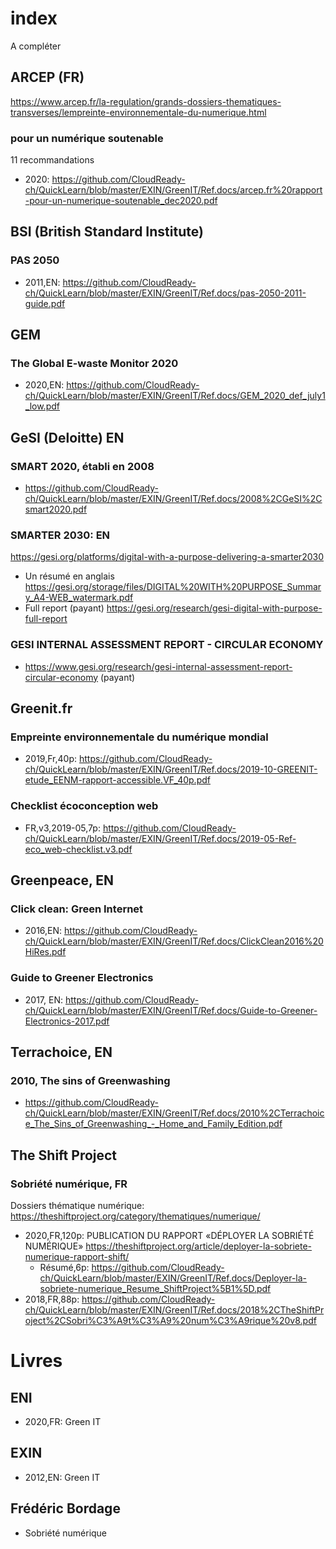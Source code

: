 # index
A compléter

## ARCEP (FR)
https://www.arcep.fr/la-regulation/grands-dossiers-thematiques-transverses/lempreinte-environnementale-du-numerique.html
### pour un numérique soutenable
11 recommandations
* 2020: https://github.com/CloudReady-ch/QuickLearn/blob/master/EXIN/GreenIT/Ref.docs/arcep.fr%20rapport-pour-un-numerique-soutenable_dec2020.pdf

## BSI (British Standard Institute)
### PAS 2050
* 2011,EN: https://github.com/CloudReady-ch/QuickLearn/blob/master/EXIN/GreenIT/Ref.docs/pas-2050-2011-guide.pdf

## GEM
### The Global E-waste Monitor 2020
* 2020,EN: https://github.com/CloudReady-ch/QuickLearn/blob/master/EXIN/GreenIT/Ref.docs/GEM_2020_def_july1_low.pdf

## GeSI (Deloitte) EN
### SMART 2020, établi en 2008
* https://github.com/CloudReady-ch/QuickLearn/blob/master/EXIN/GreenIT/Ref.docs/2008%2CGeSI%2Csmart2020.pdf
### SMARTER 2030: EN
https://gesi.org/platforms/digital-with-a-purpose-delivering-a-smarter2030
* Un résumé en anglais https://gesi.org/storage/files/DIGITAL%20WITH%20PURPOSE_Summary_A4-WEB_watermark.pdf
* Full report (payant) https://gesi.org/research/gesi-digital-with-purpose-full-report
### GESI INTERNAL ASSESSMENT REPORT - CIRCULAR ECONOMY
* https://www.gesi.org/research/gesi-internal-assessment-report-circular-economy (payant)

## Greenit.fr
### Empreinte environnementale du numérique mondial
* 2019,Fr,40p: https://github.com/CloudReady-ch/QuickLearn/blob/master/EXIN/GreenIT/Ref.docs/2019-10-GREENIT-etude_EENM-rapport-accessible.VF_40p.pdf
### Checklist écoconception web 
* FR,v3,2019-05,7p: https://github.com/CloudReady-ch/QuickLearn/blob/master/EXIN/GreenIT/Ref.docs/2019-05-Ref-eco_web-checklist.v3.pdf

## Greenpeace, EN
### Click clean: Green Internet
* 2016,EN: https://github.com/CloudReady-ch/QuickLearn/blob/master/EXIN/GreenIT/Ref.docs/ClickClean2016%20HiRes.pdf
### Guide to Greener Electronics
* 2017, EN: https://github.com/CloudReady-ch/QuickLearn/blob/master/EXIN/GreenIT/Ref.docs/Guide-to-Greener-Electronics-2017.pdf

## Terrachoice, EN
### 2010, The sins of Greenwashing
* https://github.com/CloudReady-ch/QuickLearn/blob/master/EXIN/GreenIT/Ref.docs/2010%2CTerrachoice_The_Sins_of_Greenwashing_-_Home_and_Family_Edition.pdf

## The Shift Project
### Sobriété numérique, FR
Dossiers thématique numérique: https://theshiftproject.org/category/thematiques/numerique/
* 2020,FR,120p: PUBLICATION DU RAPPORT «DÉPLOYER LA SOBRIÉTÉ NUMÉRIQUE» https://theshiftproject.org/article/deployer-la-sobriete-numerique-rapport-shift/
  * Résumé,6p: https://github.com/CloudReady-ch/QuickLearn/blob/master/EXIN/GreenIT/Ref.docs/Deployer-la-sobriete-numerique_Resume_ShiftProject%5B1%5D.pdf
* 2018,FR,88p: https://github.com/CloudReady-ch/QuickLearn/blob/master/EXIN/GreenIT/Ref.docs/2018%2CTheShiftProject%2CSobri%C3%A9t%C3%A9%20num%C3%A9rique%20v8.pdf

# Livres
## ENI
* 2020,FR: Green IT

## EXIN
* 2012,EN: Green IT

## Frédéric Bordage
* Sobriété numérique
